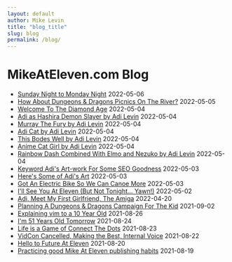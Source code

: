```yaml
---
layout: default
author: Mike Levin
title: "blog_title"
slug: blog
permalink: /blog/
---
```

# MikeAtEleven.com Blog



- [Sunday Night to Monday Night](/blog/sunday-night-to-monday-night/) 2022-05-06
- [How About Dungeons & Dragons Picnics On The River?](/blog/how-about-dungeons-dragons-picnics-on-the-river/) 2022-05-05
- [Welcome To The Diamond Age](/blog/welcome-to-the-diamond-age/) 2022-05-04
- [Adi as Hashira Demon Slayer by Adi Levin](/blog/adi-as-hashira-demon-slayer-by-adi-levin/) 2022-05-04
- [Murray The Fury by Adi Levin](/blog/murray-the-fury-by-adi-levin/) 2022-05-04
- [Adi Cat by Adi Levin](/blog/adi-cat-by-adi-levin/) 2022-05-04
- [This Bodes Well by Adi Levin](/blog/this-bodes-well-by-adi-levin/) 2022-05-04
- [Anime Cat Girl by Adi Levin](/blog/anime-cat-girl-by-adi-levin/) 2022-05-04
- [Rainbow Dash Combined With Elmo and Nezuko by Adi Levin](/blog/rainbow-dash-combined-with-elmo-and-nezuko-by-adi-levin/) 2022-05-04
- [Keyword Adi's Art-work For Some SEO Goodness](/blog/keyword-adis-art-work-for-some-seo-goodness/) 2022-05-03
- [Here's Some of Adi's Art](/blog/heres-some-of-adis-art/) 2022-05-03
- [Got An Electric Bike So We Can Canoe More](/blog/got-an-electric-bike-so-we-can-canoe-more/) 2022-05-03
- [I'll See You At Eleven (But Not Tonight... Yawn!)](/blog/ill-see-you-at-eleven-but-not-tonight-yawn/) 2022-05-02
- [Adi, Meet My First Girlfriend, The Amiga](/blog/adi-meet-my-first-girlfriend-the-amiga/) 2022-04-20
- [Planning A Dungeons & Dragons Campaign For The Kid](/blog/planning-a-dungeons-dragons-campaign-for-the-kid/) 2021-09-02
- [Explaining vim to a 10 Year Old](/blog/explaining-vim-to-a-10-year-old/) 2021-08-26
- [I'm 51 Years Old Tomorrow](/blog/im-51-years-old-tomorrow/) 2021-08-24
- [Life is a Game of Connect The Dots](/blog/life-is-a-game-of-connect-the-dots/) 2021-08-23
- [VidCon Cancelled, Making the Best, Internal Voice](/blog/vidcon-cancelled-making-the-best-internal-voice/) 2021-08-22
- [Hello to Future At Eleven](/blog/hello-to-future-at-eleven/) 2021-08-20
- [Practicing good Mike At Eleven publishing habits](/blog/practicing-good-mike-at-eleven-publishing-habits/) 2021-08-19
